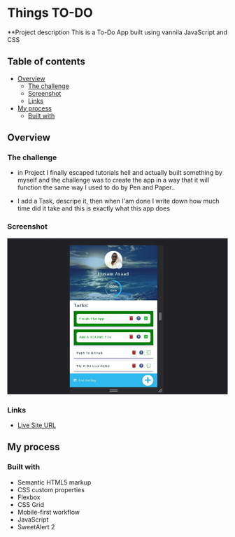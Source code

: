 # Things TO-DO

\*\*Project description
This is a To-Do App built using vannila JavaScript and CSS

## Table of contents

- [Overview](#overview)
  - [The challenge](#the-challenge)
  - [Screenshot](#screenshot)
  - [Links](#links)
- [My process](#my-process)
  - [Built with](#built-with)

## Overview

### The challenge

- in Project I finally escaped tutorials hell and actually built something by myself and the challenge was to create the app in a way that it will function the same way I used to do by Pen and Paper..

- I add a Task, descripe it, then when I'am done I write down how much time did it take and this is exactly what this app does

### Screenshot

![](./screenshot.jpg)

### Links

- [Live Site URL](https://husamasaad.github.io/things-to-do/)

## My process

### Built with

- Semantic HTML5 markup
- CSS custom properties
- Flexbox
- CSS Grid
- Mobile-first workflow
- JavaScript
- SweetAlert 2
